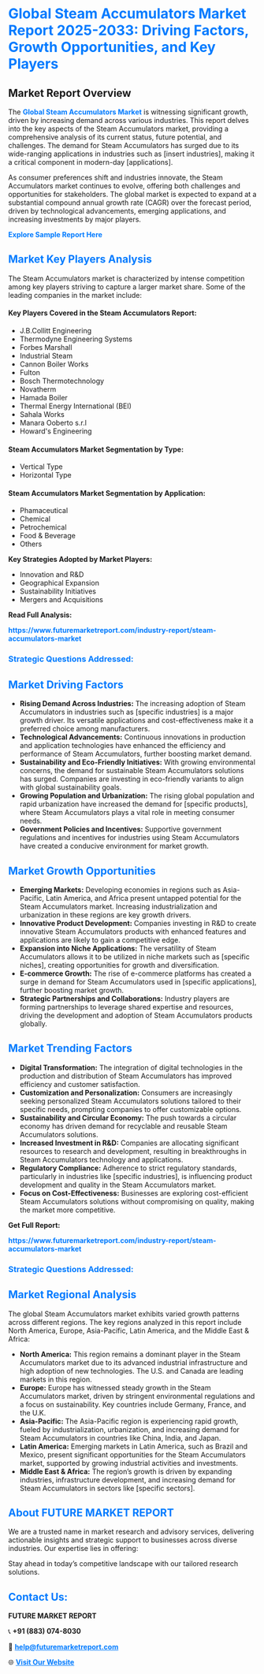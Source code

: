 <h1 style="color: #007BFF;">Global Steam Accumulators Market Report 2025-2033: Driving Factors, Growth Opportunities, and Key Players</h1>

<section id="overview">
<h2>Market Report Overview</h2>
<p>The <a href="https://www.futuremarketreport.com/industry-report/steam-accumulators-market" style="color: #007BFF; text-decoration: none;"><strong>Global Steam Accumulators Market</strong></a> is witnessing significant growth, driven by increasing demand across various industries. This report delves into the key aspects of the Steam Accumulators market, providing a comprehensive analysis of its current status, future potential, and challenges. The demand for Steam Accumulators has surged due to its wide-ranging applications in industries such as [insert industries], making it a critical component in modern-day [applications].</p>
<p>As consumer preferences shift and industries innovate, the Steam Accumulators market continues to evolve, offering both challenges and opportunities for stakeholders. The global market is expected to expand at a substantial compound annual growth rate (CAGR) over the forecast period, driven by technological advancements, emerging applications, and increasing investments by major players.</p>
</section>

<section id="overview">
<p><a href="https://www.futuremarketreport.com/request-sample/reportId=52385" style="color: #007BFF; text-decoration: none;"><strong>Explore Sample Report Here</strong></a></p>
</section>

<section id="key-players">
<h2 style="color: #007BFF;">Market Key Players Analysis</h2>
<p>The Steam Accumulators market is characterized by intense competition among key players striving to capture a larger market share. Some of the leading companies in the market include:</p>
<h4>Key Players Covered in the Steam Accumulators Report:</h4>
<ul><li>J.B.Collitt Engineering</li><li>Thermodyne Engineering Systems</li><li>Forbes Marshall</li><li>Industrial Steam</li><li>Cannon Boiler Works</li><li>Fulton</li><li>Bosch Thermotechnology</li><li>Novatherm</li><li>Hamada Boiler</li><li>Thermal Energy International (BEI)</li><li>Sahala Works</li><li>Manara Ooberto s.r.l</li><li>Howard&#039;s Engineering</li></ul>
<h4>Steam Accumulators Market Segmentation by Type:</h4>
<ul><li>Vertical Type</li><li>Horizontal Type</li></ul>

<h4>Steam Accumulators Market Segmentation by Application:</h4>
<ul><li>Phamaceutical</li><li>Chemical</li><li>Petrochemical</li><li>Food &amp; Beverage</li><li>Others</li></ul>
<p><strong>Key Strategies Adopted by Market Players:</strong></p>
<ul>
<li>Innovation and R&D</li>
<li>Geographical Expansion</li>
<li>Sustainability Initiatives</li>
<li>Mergers and Acquisitions</li>
</ul>
</section>

<section>
<p><strong>Read Full Analysis: </strong></p><a href="https://www.futuremarketreport.com/industry-report/steam-accumulators-market" style="color: #007BFF; text-decoration: none;"><strong>https://www.futuremarketreport.com/industry-report/steam-accumulators-market</strong></a>
<h3 style="color: #007BFF;">Strategic Questions Addressed:</h3>
</section>

<section id="driving-factors">
<h2 style="color: #007BFF;">Market Driving Factors</h2>
<ul>
<li><strong>Rising Demand Across Industries:</strong> The increasing adoption of Steam Accumulators in industries such as [specific industries] is a major growth driver. Its versatile applications and cost-effectiveness make it a preferred choice among manufacturers.</li>
<li><strong>Technological Advancements:</strong> Continuous innovations in production and application technologies have enhanced the efficiency and performance of Steam Accumulators, further boosting market demand.</li>
<li><strong>Sustainability and Eco-Friendly Initiatives:</strong> With growing environmental concerns, the demand for sustainable Steam Accumulators solutions has surged. Companies are investing in eco-friendly variants to align with global sustainability goals.</li>
<li><strong>Growing Population and Urbanization:</strong> The rising global population and rapid urbanization have increased the demand for [specific products], where Steam Accumulators plays a vital role in meeting consumer needs.</li>
<li><strong>Government Policies and Incentives:</strong> Supportive government regulations and incentives for industries using Steam Accumulators have created a conducive environment for market growth.</li>
</ul>
</section>

<section id="growth-opportunities">
<h2 style="color: #007BFF;">Market Growth Opportunities</h2>
<ul>
<li><strong>Emerging Markets:</strong> Developing economies in regions such as Asia-Pacific, Latin America, and Africa present untapped potential for the Steam Accumulators market. Increasing industrialization and urbanization in these regions are key growth drivers.</li>
<li><strong>Innovative Product Development:</strong> Companies investing in R&D to create innovative Steam Accumulators products with enhanced features and applications are likely to gain a competitive edge.</li>
<li><strong>Expansion into Niche Applications:</strong> The versatility of Steam Accumulators allows it to be utilized in niche markets such as [specific niches], creating opportunities for growth and diversification.</li>
<li><strong>E-commerce Growth:</strong> The rise of e-commerce platforms has created a surge in demand for Steam Accumulators used in [specific applications], further boosting market growth.</li>
<li><strong>Strategic Partnerships and Collaborations:</strong> Industry players are forming partnerships to leverage shared expertise and resources, driving the development and adoption of Steam Accumulators products globally.</li>
</ul>
</section>

<section id="trending-factors">
<h2 style="color: #007BFF;">Market Trending Factors</h2>
<ul>
<li><strong>Digital Transformation:</strong> The integration of digital technologies in the production and distribution of Steam Accumulators has improved efficiency and customer satisfaction.</li>
<li><strong>Customization and Personalization:</strong> Consumers are increasingly seeking personalized Steam Accumulators solutions tailored to their specific needs, prompting companies to offer customizable options.</li>
<li><strong>Sustainability and Circular Economy:</strong> The push towards a circular economy has driven demand for recyclable and reusable Steam Accumulators solutions.</li>
<li><strong>Increased Investment in R&D:</strong> Companies are allocating significant resources to research and development, resulting in breakthroughs in Steam Accumulators technology and applications.</li>
<li><strong>Regulatory Compliance:</strong> Adherence to strict regulatory standards, particularly in industries like [specific industries], is influencing product development and quality in the Steam Accumulators market.</li>
<li><strong>Focus on Cost-Effectiveness:</strong> Businesses are exploring cost-efficient Steam Accumulators solutions without compromising on quality, making the market more competitive.</li>
</ul>
</section>

<section>
<p><strong>Get Full Report: </strong></p><a href="https://www.futuremarketreport.com/industry-report/steam-accumulators-market" style="color: #007BFF; text-decoration: none;"><strong>https://www.futuremarketreport.com/industry-report/steam-accumulators-market</strong></a>
<h3 style="color: #007BFF;">Strategic Questions Addressed:</h3>
</section>


<section id="regional-analysis">
<h2 style="color: #007BFF;">Market Regional Analysis</h2>
<p>The global Steam Accumulators market exhibits varied growth patterns across different regions. The key regions analyzed in this report include North America, Europe, Asia-Pacific, Latin America, and the Middle East & Africa:</p>
<ul>
<li><strong>North America:</strong> This region remains a dominant player in the Steam Accumulators market due to its advanced industrial infrastructure and high adoption of new technologies. The U.S. and Canada are leading markets in this region.</li>
<li><strong>Europe:</strong> Europe has witnessed steady growth in the Steam Accumulators market, driven by stringent environmental regulations and a focus on sustainability. Key countries include Germany, France, and the U.K.</li>
<li><strong>Asia-Pacific:</strong> The Asia-Pacific region is experiencing rapid growth, fueled by industrialization, urbanization, and increasing demand for Steam Accumulators in countries like China, India, and Japan.</li>
<li><strong>Latin America:</strong> Emerging markets in Latin America, such as Brazil and Mexico, present significant opportunities for the Steam Accumulators market, supported by growing industrial activities and investments.</li>
<li><strong>Middle East & Africa:</strong> The region’s growth is driven by expanding industries, infrastructure development, and increasing demand for Steam Accumulators in sectors like [specific sectors].</li>
</ul>
</section>

<footer>
<h2 style="color: #007BFF;">About FUTURE MARKET REPORT</h2>
<p>We are a trusted name in market research and advisory services, delivering actionable insights and strategic support to businesses across diverse industries. Our expertise lies in offering:</p>

<p>Stay ahead in today’s competitive landscape with our tailored research solutions.</p>

<h2 style="color: #007BFF;">Contact Us:</h2>
<p><strong>FUTURE MARKET REPORT</strong></p>
<p>📞 <strong>+91 (883) 074-8030</strong></p>
<p>📧 <strong><a href="mailto:help@futuremarketreport.com" style="color: #007BFF;">help@futuremarketreport.com</a></strong></p>
<p>🌐 <strong><a href="https://www.futuremarketreport.com/" style="color: #007BFF;">Visit Our Website</a></strong></p>
</footer>